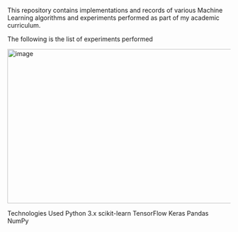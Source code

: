 This repository contains implementations and records of various Machine Learning algorithms and experiments performed as part of my academic curriculum.

The following is the list of experiments performed 

<img width="775" height="348" alt="image" src="https://github.com/user-attachments/assets/6f1e9363-35ec-470f-bc7e-a7710bf01f8d" />

Technologies Used
Python 3.x
scikit-learn
TensorFlow
Keras
Pandas
NumPy
